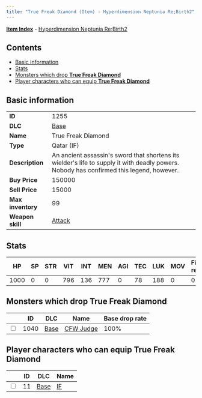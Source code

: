 ```yaml
---
title: "True Freak Diamond (Item) - Hyperdimension Neptunia Re;Birth2"
---
```


[**Item Index**](/neptunia/rb2/item/index.html) - [Hyperdimension Neptunia Re;Birth2](/neptunia/rb2)

## Contents

- [Basic information](#basic-information)
- [Stats](#stats)
- [Monsters which drop **True Freak Diamond**](#monsters-which-drop-true-freak-diamond)
- [Player characters who can equip **True Freak Diamond**](#player-characters-who-can-equip-true-freak-diamond)

## Basic information

|   |   |
| -- | -- |
| **ID** | 1255 |
| **DLC** | [Base](/neptunia/rb2/dlc/0-base.html) |
| **Name** | True Freak Diamond |
| **Type** | Qatar (IF) |
| **Description** | An ancient assassin's sword that shortens its wielder's life to supply it with deadly powers. Nobody has confirmed this legend, however. |
| **Buy Price** | 150000 |
| **Sell Price** | 15000 |
| **Max inventory** | 99 |
| **Weapon skill** | [Attack](/neptunia/rb2/skill/0-1701-attack.html) |

## Stats

| HP | SP | STR | VIT | INT | MEN | AGI | TEC | LUK | MOV | Fire res. | Ice res. | Wind res. | Lightning res. |
| -- | -- | --- | --- | --- | --- | --- | --- | --- | --- | --------- | -------- | --------- | -------------- |
| 1000 | 0 | 0 | 796 | 136 | 777 | 0 | 78 | 188 | 0 | 0 | 0 | 0 | 0 |

## Monsters which drop **True Freak Diamond**

|    | ID | DLC | Name | Base drop rate |
| -- | -- | --- | ---- | -------------- |
| <input type="checkbox" id="rb2-monster-0-1040" class="trackbox" /> | 1040 | [Base](/neptunia/rb2/dlc/0-base.html) | [CFW Judge](/neptunia/rb2/monster/0-1040-cfw-judge.html) | 100% |

## Player characters who can equip **True Freak Diamond**

|    | ID | DLC | Name |
| -- | -- | --- | ---- |
| <input type="checkbox" id="rb2-player-0-11" class="trackbox" /> | 11 | [Base](/neptunia/rb2/dlc/0-base.html) | [IF](/neptunia/rb2/player/0-11-if.html) |